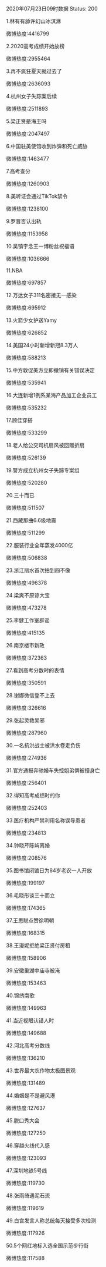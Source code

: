 2020年07月23日09时数据
Status: 200

1.林有有舔许幻山冰淇淋

微博热度:4416799

2.2020高考成绩开始放榜

微博热度:2955464

3.再不疯狂夏天就过去了

微博热度:2636093

4.杭州女子失踪案后续

微博热度:2511893

5.梁正贤是海王吗

微博热度:2047497

6.中国驻美使馆收到炸弹和死亡威胁

微博热度:1463477

7.高考查分

微博热度:1260903

8.美听证会通过TikTok禁令

微博热度:1238100

9.罗晋否认出轨

微博热度:1153958

10.吴镇宇念王一博粉丝祝福语

微博热度:1036666

11.NBA

微博热度:697857

12.万达女子311名密接无一感染

微博热度:695912

13.火箭少女护送Yamy

微博热度:626852

14.美国24小时新增新冠8.3万人

微博热度:588213

15.中方敦促美方立即撤销有关错误决定

微博热度:535941

16.大连新增1例系某海产品加工企业员工

微博热度:535232

17.顾佳穿搭

微博热度:533299

18.老人给公交司机扇风被回赠折扇

微博热度:526139

19.警方成立杭州女子失踪专案组

微博热度:520280

20.三十而已

微博热度:511507

21.西藏那曲6.6级地震

微博热度:511299

22.服装行业全年蒸发4000亿

微博热度:506838

23.浙江丽水首次拍到四不像

微博热度:496378

24.梁爽不原谅大宝

微博热度:473278

25.李健工作室辟谣

微博热度:415135

26.南京楼市新政

微博热度:372363

27.看到高考分数时的表情

微博热度:350591

28.谢娜微信登不上去

微博热度:326616

29.张起灵救吴邪

微博热度:287960

30.一名抗洪战士被洪水卷走负伤

微博热度:274936

31.官方通报奔驰婚车失控姐弟俩被撞身亡

微博热度:256401

32.得知高考成绩时的你

微博热度:252403

33.医疗机构严禁利用名称误导患者

微博热度:234813

34.钟晓芹陈屿离婚

微博热度:208576

35.图书馆闭馆日为84岁老农一人开放

微博热度:199197

36.毛晓彤谈三十而立

微博热度:174365

37.王思聪点赞徐明朝

微博热度:168315

38.王漫妮拒绝梁正贤付房租

微博热度:158906

39.安徽巢湖中庙寺被淹

微博热度:153463

40.锦绣南歌

微博热度:149963

41.当近视眼认错人时

微博热度:149688

42.河北高考分数线

微博热度:136210

43.世界最大农作物太极图景观

微博热度:131489

44.婚姻是不是避风港

微博热度:127637

45.脱口秀大会

微博热度:127250

46.穿越火线代入感

微博热度:123093

47.深圳地铁5号线

微博热度:119730

48.张雨绮遇泥石流

微博热度:119619

49.白宫发言人称总统每天接受多次检测

微博热度:117926

50.5个网红地标入选全国示范步行街

微博热度:117588

